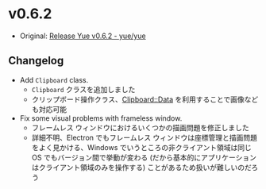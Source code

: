 # v0.6.2

* Original: [Release Yue v0.6.2 - yue/yue](https://github.com/yue/yue/releases/tag/v0.6.2)

## Changelog

* Add `Clipboard` class.
  * `Clipboard` クラスを追加しました
  * クリップボード操作クラス、[Clipboard::Data](https://libyue.com/docs/latest/cpp/api/clipboard_data.html) を利用することで画像なども対応可能
* Fix some visual problems with frameless window.
  * フレームレス ウィンドウにおけるいくつかの描画問題を修正しました
  * 詳細不明、Electron でもフレームレス ウィンドウは座標管理と描画問題をよく見かける、Windows でいうところの非クライアント領域は同じ OS でもバージョン間で挙動が変わる (だから基本的にアプリケーションはクライアント領域のみを操作する) ことがあるため扱いが難しいのだろう
